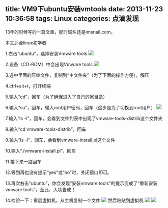 title: VM9下ubuntu安装vmtools
date: 2013-11-23 10:36:58
tags: Linux
categories: 点滴发现
---
13年的时候写的一篇文章，那时域名还是imsnail.com。

本文适合linux初学者

1.右击“ubuntu”，选择安装Vmware tools
![](http://voidking.qiniudn.com/@/imgs/linux/ubuntu/VM9下ubuntu安装vmtools106.png)

2.设备（CD-ROM）中会出现Vmware tools
![](http://voidking.qiniudn.com/@/imgs/linux/ubuntu/VM9下ubuntu安装vmtools137.png)

3.选中里面的压缩文件，复制到“主文件夹”（为了下面的操作方便），解压

4.ctrl+ait+t，打开终端

5.输入“cd”，回车（为了确保进入了自己的家目录）
<!--more-->
6.输入“su”，回车，输入root用户密码，回车（这步是为了切换到root用户）
![](http://voidking.qiniudn.com/@/imgs/linux/ubuntu/VM9下ubuntu安装vmtools263.png)

7.输入“ls -l”，回车，会看到文件列表中出现了vmware-tools-distrib这个文件夹 

8.输入“cd vmware-tools-distrib”，回车

9.输入“ls -l”，回车，会看到vmware-install.pl这个文件

10.输入“./vmware-install.pl”，回车

11.接下来一路回车

12.等到再也没有提示“yes”或“no”时，关闭窗口即可。

13.再次右击“ubuntu”，你会发现“安装vmware tools”的提示变成了“重新安装vmware tools”，至此，大功告成！

14.检验一下：重启虚拟机，从主机复制一个文件
![](http://voidking.qiniudn.com/@/imgs/linux/ubuntu/VM9下ubuntu安装vmtools557.png)
然后粘贴到虚拟机
![](http://voidking.qiniudn.com/@/imgs/linux/ubuntu/VM9下ubuntu安装vmtools568.png)
![](http://voidking.qiniudn.com/@/imgs/linux/ubuntu/VM9下ubuntu安装vmtools570.png)


